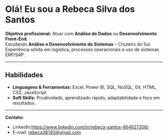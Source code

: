 # Olá!  Eu sou a Rebeca Silva dos Santos

 **Objetivo profissional:** Atuar com **Análise de Dados** ou **Desenvolvimento Front-End**.  
 Estudando **Análise e Desenvolvimento de Sistemas** – Cruzeiro do Sul.  
 Experiência sólida em logística, processos operacionais e uso de sistemas ERP/SAP.  

---

##  Habilidades
- **Linguagens & Ferramentas:** Excel, Power BI, SQL, NoSQL, Git, HTML, CSS, JavaScript.
- **Soft Skills:** Proatividade, aprendizado rápido, adaptabilidade e foco em resultados.

---

 **Contato:**
- LinkedIn:https://www.linkedin.com/in/rebeca-santos-664627206/  
- E-mail: rebeca38140@gmail.com
